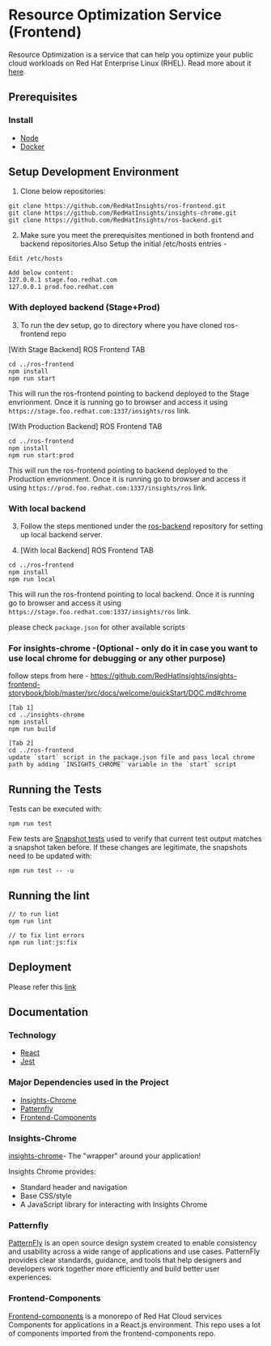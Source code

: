 # Resource Optimization Service (Frontend)

Resource Optimization is a service that can help you optimize your public cloud workloads on Red Hat Enterprise Linux (RHEL). Read more about it [here](https://access.redhat.com/documentation/en-us/red_hat_insights/2023/html/assessing_and_monitoring_rhel_resource_optimization_with_insights_for_red_hat_enterprise_linux/index)

## Prerequisites

### Install

- [Node](https://nodejs.org/en/download/)
- [Docker](https://docs.docker.com/get-docker/)


## Setup Development Environment

1. Clone below repositories:

```
git clone https://github.com/RedHatInsights/ros-frontend.git
git clone https://github.com/RedHatInsights/insights-chrome.git
git clone https://github.com/RedHatInsights/ros-backend.git
```


2. Make sure you meet the prerequisites mentioned in both frontend and backend repositories.Also Setup the initial /etc/hosts entries -

```
Edit /etc/hosts

Add below content:
127.0.0.1 stage.foo.redhat.com
127.0.0.1 prod.foo.redhat.com
```



### With deployed backend (Stage+Prod)
3. To run the dev setup, go to directory where you have cloned ros-frontend repo


[With Stage Backend] ROS Frontend TAB

```
cd ../ros-frontend
npm install
npm run start
```

This will run the ros-frontend pointing to backend deployed to the Stage envrionment. Once it is running go to browser and access it using `https://stage.foo.redhat.com:1337/insights/ros` link.

[With Production Backend] ROS Frontend TAB

```
cd ../ros-frontend
npm install
npm run start:prod
```

This will run the ros-frontend pointing to backend deployed to the Production envrionment. Once it is running go to browser and access it using `https://prod.foo.redhat.com:1337/insights/ros` link.


### With local backend


3. Follow the steps mentioned under the [ros-backend](https://github.com/RedHatInsights/ros-backend) repository for setting up local backend server.

4. [With local Backend] ROS Frontend TAB

```
cd ../ros-frontend
npm install
npm run local
```

This will run the ros-frontend pointing to local backend. Once it is running go to browser and access it using `https://stage.foo.redhat.com:1337/insights/ros` link.


please check `package.json` for other available scripts


### For insights-chrome -(Optional - only do it in case you want to use local chrome for debugging or any other purpose)

follow steps from here - https://github.com/RedHatInsights/insights-frontend-storybook/blob/master/src/docs/welcome/quickStart/DOC.md#chrome


```
[Tab 1]
cd ../insights-chrome
npm install
npm run build

[Tab 2]
cd ../ros-frontend
update `start` script in the package.json file and pass local chrome path by adding `INSIGHTS_CHROME` variable in the `start` script
```


## Running the Tests


Tests can be executed with:

```
npm run test
```

Few tests are [Snapshot tests](https://jestjs.io/docs/snapshot-testing) used to verify that current test output matches a snapshot taken before. If these changes are legitimate, the snapshots need to be updated with:

```
npm run test -- -u
```



## Running the lint

```
// to run lint
npm run lint

// to fix lint errors
npm run lint:js:fix

```

## Deployment

Please refer this [link](https://consoledot.pages.redhat.com/docs/dev/developer-references/design/frontend.html)


## Documentation

### Technology

* [React](https://reactjs.org/)
* [Jest](https://jestjs.io/)

### Major Dependencies used in the Project

- [Insights-Chrome](#insights-chrome)
- [Patternfly](#patternfly)
- [Frontend-Components](#frontend-components)


### Insights-Chrome

[insights-chrome](https://github.com/RedHatInsights/insights-chrome)- The "wrapper" around your application!

Insights Chrome provides:

- Standard header and navigation
- Base CSS/style
- A JavaScript library for interacting with Insights Chrome


### Patternfly

[PatternFly](https://www.patternfly.org/v4/) is an open source design system created to enable consistency and usability across a wide range of applications and use cases. PatternFly provides clear standards, guidance, and tools that help designers and developers work together more efficiently and build better user experiences.

### Frontend-Components

[Frontend-components](https://github.com/RedHatInsights/frontend-components) is a monorepo of Red Hat Cloud services Components for applications in a React.js environment. This repo uses a lot of components imported from the frontend-components repo.


